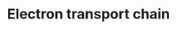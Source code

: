 ---
annotations:
- id: PW:0000034
  parent: classic metabolic pathway
  type: Pathway Ontology
  value: electron transport chain pathway
authors:
- Kdahlquist
- MaintBot
- M.Braymer
- AlexanderPico
- Christine Chichester
- Khanspers
- Egonw
- Mkutmon
- Papax
- Fehrhart
- Eweitz
citedin:
- link: PMC9170023
- link: PMC8856713
- link: PMC8144192
- link: PMC6657571
- link: PMC5750849
- link: PMC5291728
- link: PMC5312289
description: 'An electron transport chain(ETC) couples a chemical reaction between
  an electron donor (such as NADH) and an electron acceptor (such as O2) to the transfer
  of H+ ions across a membrane, through a set of mediating biochemical reactions.
  These H+ ions are used to produce adenosine triphosphate (ATP), the main energy
  intermediate in living organisms, as they move back across the membrane.  In mitochondria,
  it is the conversion of oxygen to water, NADH to NAD+ and succinate to fumarate
  that drives the transfer of H+ ions. Source: Wikipedia ([[wikipedia:Electron_transport_chain]])'
last-edited: 2021-05-23
organisms:
- Mus musculus
redirect_from:
- /index.php/Pathway:WP295
- /instance/WP295
revision: null
schema-jsonld:
- '@context': https://schema.org/
  '@id': https://wikipathways.github.io/pathways/WP295.html
  '@type': Dataset
  creator:
    '@type': Organization
    name: WikiPathways
  description: 'An electron transport chain(ETC) couples a chemical reaction between
    an electron donor (such as NADH) and an electron acceptor (such as O2) to the
    transfer of H+ ions across a membrane, through a set of mediating biochemical
    reactions. These H+ ions are used to produce adenosine triphosphate (ATP), the
    main energy intermediate in living organisms, as they move back across the membrane.  In
    mitochondria, it is the conversion of oxygen to water, NADH to NAD+ and succinate
    to fumarate that drives the transfer of H+ ions. Source: Wikipedia ([[wikipedia:Electron_transport_chain]])'
  keywords:
  - ATP
  - ATP5G1
  - Atp5a1
  - Atp5b
  - Atp5c1
  - Atp5d
  - Atp5e
  - Atp5f1
  - Atp5g2
  - Atp5g3
  - Atp5h
  - Atp5j
  - Atp5j2
  - Atp5k
  - Atp5l
  - Atp5o
  - Atp5s
  - Atpif1
  - COX11
  - COX7A3
  - COX7C
  - Cox15
  - Cox17
  - Cox4i1
  - Cox5a
  - Cox5b
  - Cox6a1
  - Cox6a2
  - Cox6b1
  - Cox6c
  - Cox7a1
  - Cox7a2
  - Cox7a2l
  - Cox7b
  - Cox8a
  - Cytochrome C
  - FAD
  - FADH2
  - Gm20538
  - H+
  - H2O
  - NAD+
  - NADH
  - NDUFB1
  - Ndufa1
  - Ndufa10
  - Ndufa12
  - Ndufa2
  - Ndufa3
  - Ndufa4
  - Ndufa5
  - Ndufa6
  - Ndufa7
  - Ndufa8
  - Ndufa9
  - Ndufab1
  - Ndufb10
  - Ndufb2
  - Ndufb3
  - Ndufb4
  - Ndufb5
  - Ndufb6
  - Ndufb7
  - Ndufb9
  - Ndufc1
  - Ndufc2
  - Ndufs1
  - Ndufs2
  - Ndufs3
  - Ndufs4
  - Ndufs5
  - Ndufs6
  - Ndufs7
  - Ndufs8
  - Ndufv1
  - Ndufv2
  - Ndufv3
  - O2
  - SLC25A6
  - Sco1
  - Sdha
  - Sdhb
  - Sdhc
  - Sdhd
  - Slc25a14
  - Slc25a27
  - Slc25a4
  - Slc25a5
  - Succinate
  - Surf1
  - TCA Cycle
  - Ubiquinone
  - Ucp1
  - Ucp2
  - Ucp3
  - Uqcr10
  - Uqcr11
  - Uqcrb
  - Uqcrc1
  - Uqcrc2
  - Uqcrfs1
  - Uqcrh
  - Uqcrq
  - e-
  - mt-Atp6
  - mt-Atp8
  - mt-Co1
  - mt-Co2
  - mt-Co3
  - mt-Cytb
  - mt-Nd1
  - mt-Nd2
  - mt-Nd3
  - mt-Nd4
  - mt-Nd4l
  - mt-Nd5
  - mt-Nd6
  license: CC0
  name: Electron transport chain
seo: CreativeWork
title: Electron transport chain
wpid: WP295
---